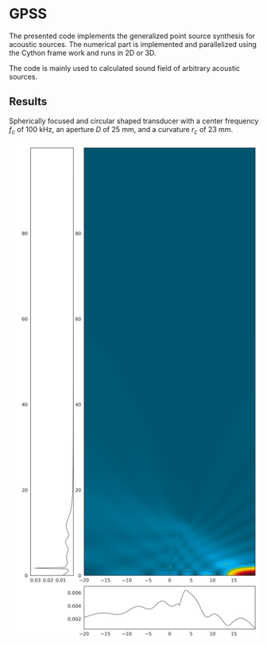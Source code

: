 # GPSS

The presented code implements the generalized point source synthesis for acoustic sources. The numerical part is implemented and parallelized using the Cython frame work and runs in 2D or 3D. 

The code is mainly used to calculated sound field of arbitrary acoustic sources.

## Results

Spherically focused and circular shaped transducer with a center frequency $f_{c}$ of 100 kHz, an aperture $D$ of 25 mm, and a curvature $r_{c}$ of 23 mm. 

![(Spherically focused transducer](images/spherically_focused_XZ.png)
